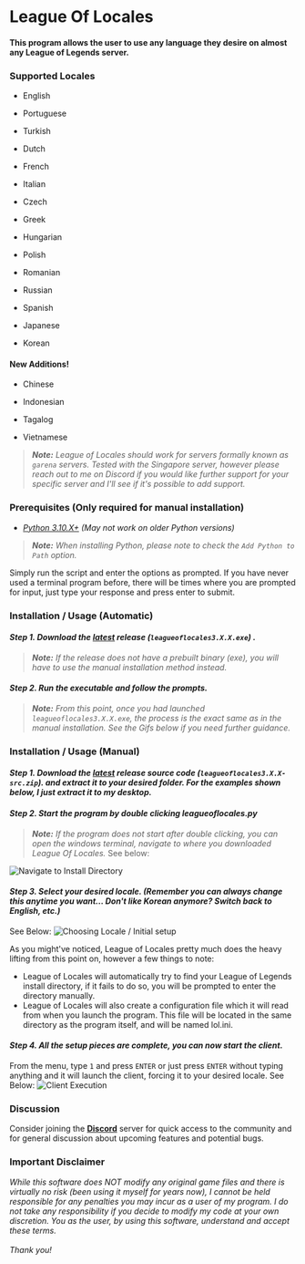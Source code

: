 # League Of Locales
#### This program allows the user to use any language they desire on almost any League of Legends server. 

### Supported Locales

* English

* Portuguese

* Turkish

* Dutch

* French

* Italian

* Czech

* Greek

* Hungarian

* Polish

* Romanian

* Russian

* Spanish

* Japanese

* Korean

#### New Additions!

* Chinese

* Indonesian

* Tagalog

* Vietnamese

> ***Note:** League of Locales should work for servers formally known as `garena` servers. Tested with the Singapore server, however please reach out to me on Discord if you would like further support for your specific server and I'll see if it's possible to add support.*

### Prerequisites (Only required for manual installation)
* *[Python 3.10.X+](https://www.python.org/downloads/) (May not work on older Python versions)*<br>
> ***Note:** When installing Python, please note to check the `Add Python to Path` option.*

Simply run the script and enter the options as prompted. If you have never used a terminal program before, there will be times where you are prompted for input, just type your response and press enter to submit.

### Installation / Usage (Automatic)

#### *Step 1. Download the [latest](https://github.com/ShoobyDoo/League-of-Locales/releases/latest) release (`leagueoflocales3.X.X.exe`) .*

> ***Note:** If the release does not have a prebuilt binary (exe), you will have to use the manual installation method instead.*

#### *Step 2. Run the executable and follow the prompts.*
> ***Note:** From this point, once you had launched `leagueoflocales3.X.X.exe`, the process is the exact same as in the manual installation. See the Gifs below if you need further guidance.*

### Installation / Usage (Manual)

#### *Step 1. Download the [latest](https://github.com/ShoobyDoo/League-of-Locales/releases/latest) release source code (`leagueoflocales3.X.X-src.zip`). and extract it to your desired folder. For the examples shown below, I just extract it to my desktop.*

#### *Step 2. Start the program by double clicking leagueoflocales.py*

> ***Note:** If the program does not start after double clicking, you can open the windows terminal, navigate to where you downloaded League Of Locales.* See below:

![Navigate to Install Directory](https://cdn.discordapp.com/attachments/812361563289813063/1068768138092625961/loloc-demo.gif)

#### *Step 3. Select your desired locale. (Remember you can always change this anytime you want... Don't like Korean anymore? Switch back to English, etc.)*

See Below:
![Choosing Locale / Initial setup](https://cdn.discordapp.com/attachments/812361563289813063/1068770088586596412/loloc-startup.gif)

As you might've noticed, League of Locales pretty much does the heavy lifting from this point on, however a few things to note:
* League of Locales will automatically try to find your League of Legends install directory, if it fails to do so, you will be prompted to enter the directory manually.
* League of Locales will also create a configuration file which it will read from when you launch the program. This file will be located in the same directory as the program itself, and will be named lol.ini.

#### *Step 4. All the setup pieces are complete, you can now start the client.*

From the menu, type `1` and press `ENTER` or just press `ENTER` without typing anything and it will launch the client, forcing it to your desired locale. See Below:
![Client Execution](https://cdn.discordapp.com/attachments/812361563289813063/1068973651233361920/loloc-execution.gif)

### Discussion
Consider joining the **[Discord](https://discord.gg/cuRC9pN)** server for quick access to the community and for general discussion about 
upcoming features and potential bugs.

### Important Disclaimer
*While this software does NOT modify any original game files and there is virtually no risk (been using it myself for years now), I cannot be held responsible for any penalties you may incur as a user of my program. I do not take any responsibility if you decide to modify my code at your own discretion. You as the user, by using this software, understand and accept these terms.<br><br>
Thank you!*
